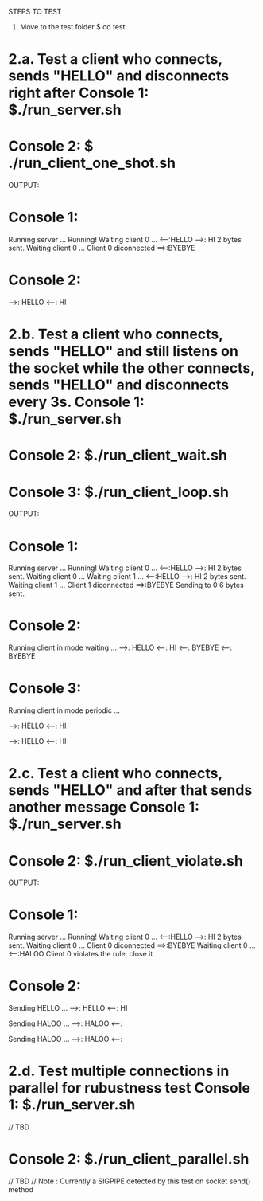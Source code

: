 STEPS TO TEST

1. Move to the test folder
$ cd test

2.a. Test a client who connects, sends "HELLO" and disconnects right after
Console 1: $./run_server.sh
==========

Console 2: $ ./run_client_one_shot.sh
=========

OUTPUT:

Console 1:
=========
Running server ...
Running!
Waiting client 0 ...
<--:HELLO
-->: HI
2 bytes sent.
Waiting client 0 ...
Client 0 diconnected
==>:BYEBYE

Console 2:
==========
-->: HELLO
<--: HI

2.b. Test a client who connects, sends "HELLO" and still listens on the socket while the other connects, sends "HELLO" and disconnects every 3s.
Console 1: $./run_server.sh
==========

Console 2: $./run_client_wait.sh
==========

Console 3: $./run_client_loop.sh
==========

OUTPUT:

Console 1: 
==========
Running server ...
Running!
Waiting client 0 ...
<--:HELLO
-->: HI
2 bytes sent.
Waiting client 0 ...
Waiting client 1 ...
<--:HELLO
-->: HI
2 bytes sent.
Waiting client 1 ...
Client 1 diconnected
 ==>:BYEBYE
Sending to 0
6 bytes sent.


Console 2: 
==========
Running client in mode waiting ...
-->: HELLO
<--: HI
<--: BYEBYE
<--: BYEBYE


Console 3: 
==========
Running client in mode periodic ...

-->: HELLO
<--: HI

-->: HELLO
<--: HI


2.c. Test a client who connects, sends "HELLO" and after that sends another message
Console 1: $./run_server.sh
==========

Console 2: $./run_client_violate.sh
==========

OUTPUT:

Console 1: 
==========
Running server ...
Running!
Waiting client 0 ...
<--:HELLO
-->: HI
2 bytes sent.
Waiting client 0 ...
Client 0 diconnected
 ==>:BYEBYE
Waiting client 0 ...
<--:HALOO
Client 0 violates the rule, close it

Console 2: 
==========
Sending HELLO  ...
-->: HELLO
<--: HI

Sending HALOO  ...
-->: HALOO
<--: 

Sending HALOO  ...
-->: HALOO
<--: 

2.d. Test multiple connections in parallel for rubustness test
Console 1: $./run_server.sh
==========
// TBD

Console 2: $./run_client_parallel.sh
==========
// TBD
// Note : Currently a SIGPIPE detected by this test on socket send() method

